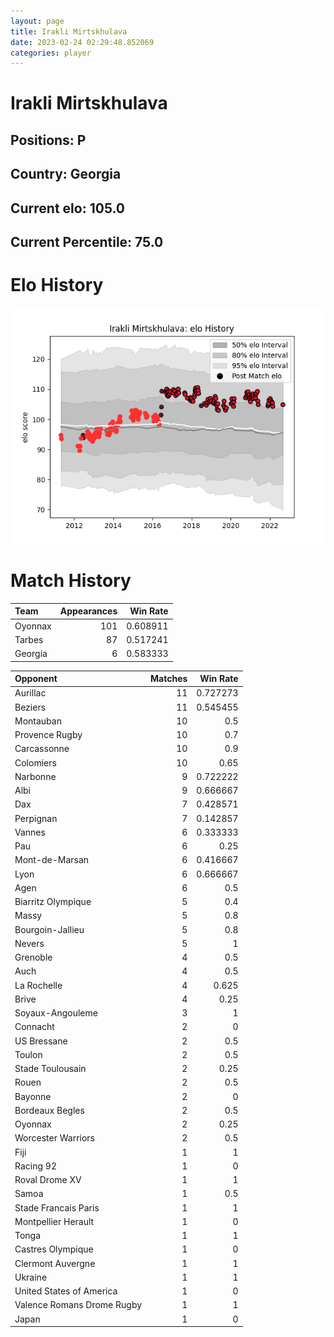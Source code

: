 ```yaml
---  
layout: page  
title: Irakli Mirtskhulava  
date: 2023-02-24 02:29:48.852069  
categories: player  
---
```

# Irakli Mirtskhulava

## Positions: P

## Country: Georgia

## Current elo: 105.0

## Current Percentile: 75.0

# Elo History


![elo history](history_IrakliMirtskhulava.png)
# Match History


| Team    |   Appearances |   Win Rate |
|:--------|--------------:|-----------:|
| Oyonnax |           101 |   0.608911 |
| Tarbes  |            87 |   0.517241 |
| Georgia |             6 |   0.583333 |

| Opponent                   |   Matches |   Win Rate |
|:---------------------------|----------:|-----------:|
| Aurillac                   |        11 |   0.727273 |
| Beziers                    |        11 |   0.545455 |
| Montauban                  |        10 |   0.5      |
| Provence Rugby             |        10 |   0.7      |
| Carcassonne                |        10 |   0.9      |
| Colomiers                  |        10 |   0.65     |
| Narbonne                   |         9 |   0.722222 |
| Albi                       |         9 |   0.666667 |
| Dax                        |         7 |   0.428571 |
| Perpignan                  |         7 |   0.142857 |
| Vannes                     |         6 |   0.333333 |
| Pau                        |         6 |   0.25     |
| Mont-de-Marsan             |         6 |   0.416667 |
| Lyon                       |         6 |   0.666667 |
| Agen                       |         6 |   0.5      |
| Biarritz Olympique         |         5 |   0.4      |
| Massy                      |         5 |   0.8      |
| Bourgoin-Jallieu           |         5 |   0.8      |
| Nevers                     |         5 |   1        |
| Grenoble                   |         4 |   0.5      |
| Auch                       |         4 |   0.5      |
| La Rochelle                |         4 |   0.625    |
| Brive                      |         4 |   0.25     |
| Soyaux-Angouleme           |         3 |   1        |
| Connacht                   |         2 |   0        |
| US Bressane                |         2 |   0.5      |
| Toulon                     |         2 |   0.5      |
| Stade Toulousain           |         2 |   0.25     |
| Rouen                      |         2 |   0.5      |
| Bayonne                    |         2 |   0        |
| Bordeaux Begles            |         2 |   0.5      |
| Oyonnax                    |         2 |   0.25     |
| Worcester Warriors         |         2 |   0.5      |
| Fiji                       |         1 |   1        |
| Racing 92                  |         1 |   0        |
| Roval Drome XV             |         1 |   1        |
| Samoa                      |         1 |   0.5      |
| Stade Francais Paris       |         1 |   1        |
| Montpellier Herault        |         1 |   0        |
| Tonga                      |         1 |   1        |
| Castres Olympique          |         1 |   0        |
| Clermont Auvergne          |         1 |   1        |
| Ukraine                    |         1 |   1        |
| United States of America   |         1 |   0        |
| Valence Romans Drome Rugby |         1 |   1        |
| Japan                      |         1 |   0        |